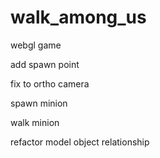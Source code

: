 walk_among_us
=============

webgl game

add spawn point 

fix to ortho camera

spawn minion 

walk minion

refactor model object relationship


